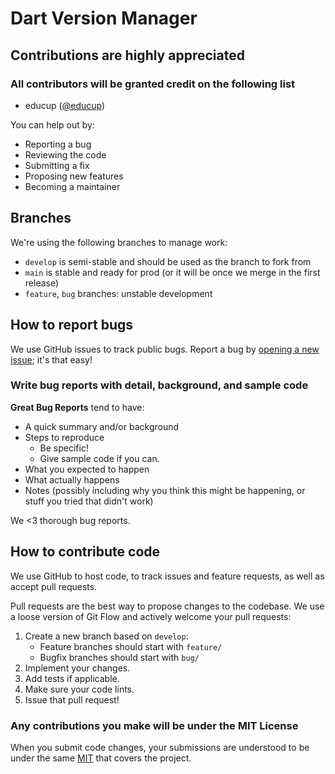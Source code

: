 # Dart Version Manager

## Contributions are highly appreciated

### All contributors will be granted credit on the following list

* educup ([@educup](https://github.com/educup))

You can help out by:

* Reporting a bug
* Reviewing the code
* Submitting a fix
* Proposing new features
* Becoming a maintainer

## Branches

We're using the following branches to manage work:

* `develop` is semi-stable and should be used as the branch to fork from
* `main` is stable and ready for prod (or it will be once we merge in the first release)
* `feature`, `bug` branches: unstable development

## How to report bugs

We use GitHub issues to track public bugs. Report a bug by [opening a new issue](https://github.com/educup/dvm/issues/new/choose); it's that easy!

### Write bug reports with detail, background, and sample code

**Great Bug Reports** tend to have:

* A quick summary and/or background
* Steps to reproduce
  * Be specific!
  * Give sample code if you can.
* What you expected to happen
* What actually happens
* Notes (possibly including why you think this might be happening, or stuff you tried that didn't work)

We <3 thorough bug reports.

## How to contribute code

We use GitHub to host code, to track issues and feature requests, as well as accept pull requests.

Pull requests are the best way to propose changes to the codebase. We use a loose version of Git Flow
and actively welcome your pull requests:

1. Create a new branch based on `develop`:
   * Feature branches should start with `feature/`
   * Bugfix branches should start with `bug/`
2. Implement your changes.
3. Add tests if applicable.
4. Make sure your code lints.
5. Issue that pull request!

### Any contributions you make will be under the MIT License

When you submit code changes, your submissions are understood to be under the same [MIT](LICENSE) that covers the project.
